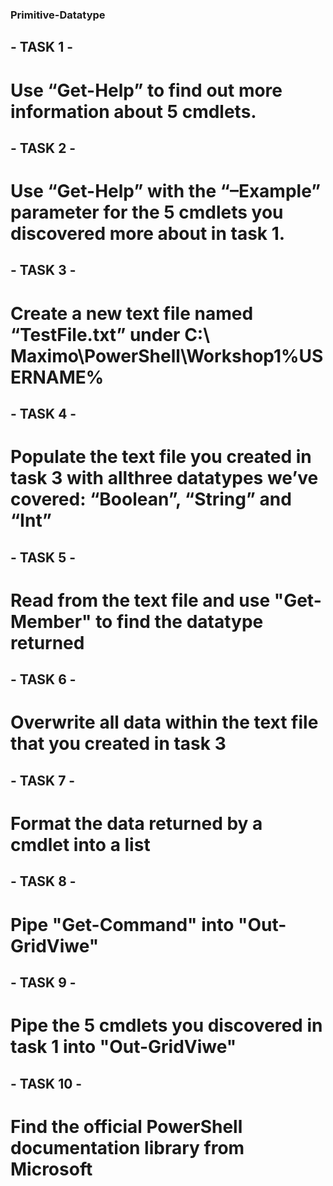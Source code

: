 ### Primitive-Datatype

## - TASK 1 -

# Use “Get-Help” to find out more information about 5 cmdlets.

## - TASK 2 -

# Use “Get-Help” with the “–Example” parameter for the 5 cmdlets you discovered more about in task 1.

## - TASK 3 -

# Create a new text file named “TestFile.txt” under C:\ Maximo\PowerShell\Workshop1\%USERNAME%

## - TASK 4 -

# Populate the text file you created in task 3 with allthree datatypes we’ve covered: “Boolean”, “String” and “Int”

## - TASK 5 -

# Read from the text file and use "Get-Member" to find the datatype returned

## - TASK 6 -

# Overwrite all data within the text file that you created in task 3

## - TASK 7 -

# Format the data returned by a cmdlet into a list

## - TASK 8 -

# Pipe "Get-Command" into "Out-GridViwe"

## - TASK 9 -

# Pipe the 5 cmdlets you discovered in task 1 into "Out-GridViwe"

## - TASK 10 -

# Find the official PowerShell documentation library from Microsoft
